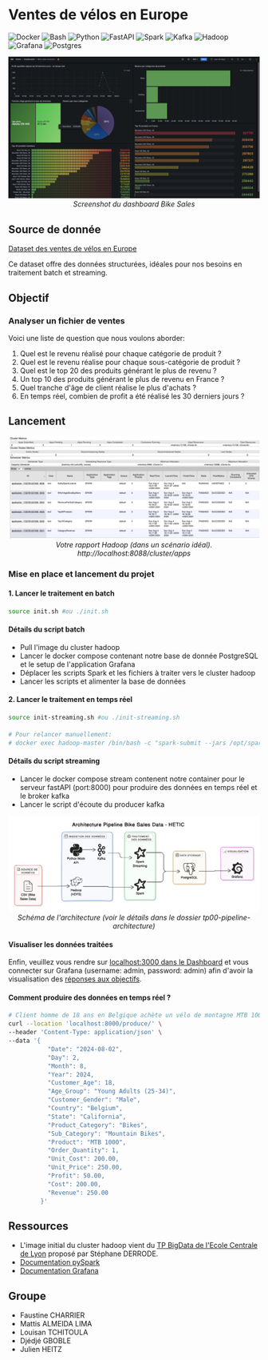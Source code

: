 # Ventes de vélos en Europe

![Docker](https://img.shields.io/badge/Docker-blue) ![Bash](https://img.shields.io/badge/Bash-lightgrey) ![Python](https://img.shields.io/badge/Python-blue) ![FastAPI](https://img.shields.io/badge/FastAPI-green) ![Spark](https://img.shields.io/badge/Spark-orange) ![Kafka](https://img.shields.io/badge/Kafka-brown) ![Hadoop](https://img.shields.io/badge/Hadoop-yellow) ![Grafana](https://img.shields.io/badge/Grafana-red) ![Postgres](https://img.shields.io/badge/PostgreSQL-pink)

<p align="center">
  <img src="./docs/screenshot-dashboard.png" alt="Screenshot du dashboard Bike Sales">
  <br>
  <em>Screenshot du dashboard Bike Sales</em>
</p>

## Source de donnée

[Dataset des ventes de vélos en Europe](https://www.kaggle.com/datasets/sadiqshah/bike-sales-in-europe)

Ce dataset offre des données structurées, idéales pour nos besoins en traitement batch et streaming.

## Objectif

### Analyser un fichier de ventes

Voici une liste de question que nous voulons aborder:

1. Quel est le revenu réalisé pour chaque catégorie de produit ?
2. Quel est le revenu réalise pour chaque sous-catégorie de produit ?
3. Quel est le top 20 des produits générant le plus de revenu ?
4. Un top 10 des produits générant le plus de revenu en France ?
5. Quel tranche d'âge de client réalise le plus d'achats ?
6. En temps réel, combien de profit a été réalisé les 30 derniers jours ?

## Lancement

<p align="center">
  <img src="./docs/screenshot-hadoop.png" alt="Screenshot du rapport hadoop">
  <br>
  <em>Votre rapport Hadoop (dans un scénario idéal).<br>http://localhost:8088/cluster/apps</em>
</p>

### Mise en place et lancement du projet

#### 1. Lancer le traitement en batch

```bash
source init.sh #ou ./init.sh 
```

#### Détails du script batch

- Pull l'image du cluster hadoop
- Lancer le docker compose contenant notre base de donnée PostgreSQL et le setup de l'application Grafana
- Déplacer les scripts Spark et les fichiers à traiter vers le cluster hadoop
- Lancer les scripts et alimenter la base de données

#### 2. Lancer le traitement en temps réel

```bash
source init-streaming.sh #ou ./init-streaming.sh

# Pour relancer manuellement:
# docker exec hadoop-master /bin/bash -c "spark-submit --jars /opt/spark/jars/postgresql-42.7.3.jar --packages org.apache.spark:spark-sql-kafka-0-10_2.12:3.1.2 /root/sales/spark_listener.py"
```

#### Détails du script streaming

- Lancer le docker compose stream contenent notre container pour le serveur fastAPI (port:8000) pour produire des données en temps réel et le broker kafka
- Lancer le script d'écoute du producer kafka

<p align="center">
  <img src="./docs/schema-architecture.png" alt="Schéma de l'architecture">
  <br>
  <em>Schéma de l'architecture (voir le détails dans le dossier tp00-pipeline-architecture)</a></em>
</p>

#### Visualiser les données traitées

Enfin, veuillez vous rendre sur [localhost:3000 dans le Dashboard](http://localhost:3000/d/ddtc9zkmxla80e/bike-sales-analytics?orgId=1) et vous connecter sur Grafana (username: admin, password: admin) afin d'avoir la visualisation des [réponses aux objectifs](#objectif).

#### Comment produire des données en temps réel ?

```bash
# Client homme de 18 ans en Belgique achète un vélo de montagne MTB 1000 pour 250€, profit de 50€
curl --location 'localhost:8000/produce/' \
--header 'Content-Type: application/json' \
--data '{
           "Date": "2024-08-02",
           "Day": 2,
           "Month": 8,
           "Year": 2024,
           "Customer_Age": 18,
           "Age_Group": "Young Adults (25-34)",
           "Customer_Gender": "Male",
           "Country": "Belgium",
           "State": "California",
           "Product_Category": "Bikes",
           "Sub_Category": "Mountain Bikes",
           "Product": "MTB 1000",
           "Order_Quantity": 1,
           "Unit_Cost": 200.00,
           "Unit_Price": 250.00,
           "Profit": 50.00,
           "Cost": 200.00,
           "Revenue": 250.00
         }'
```

## Ressources

- L'image initial du cluster hadoop vient du [TP BigData de l'Ecole Centrale de Lyon](https://gitlab.ec-lyon.fr/sderrode/TP_BigData_ECL) proposé par Stéphane DERRODE.
- [Documentation pySpark](https://spark.apache.org/docs/latest/api/python/index.html)
- [Documentation Grafana](https://grafana.com/docs/grafana/latest/)

## Groupe

- Faustine CHARRIER
- Mattis ALMEIDA LIMA
- Louisan TCHITOULA
- Djédjé GBOBLE
- Julien HEITZ
